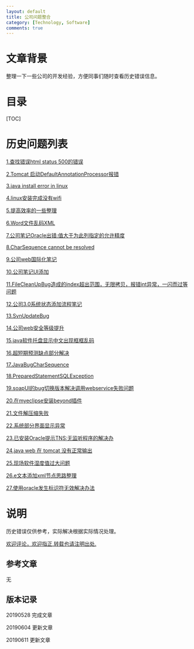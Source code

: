 ```yaml
---
layout: default
title: 公司问题整合
category: [Technology, Software]
comments: true
---
```


# 文章背景
整理一下一些公司的开发经验，方便同事们随时查看历史错误信息。










# 目录

[TOC]









# 历史问题列表

[1.查找错误html status 500的错误 ](https://wangkun19930608.github.io/technology/tomcat/2018/01/23/company-HTTP-Status-500/)

[2.Tomcat 启动DefaultAnnotationProcessor报错](https://wangkun19930608.github.io/technology/tomcat/2018/01/30/company-Tomcat-DefaultAnnotationProcessor/)

[3.java install error in linux ](https://wangkun19930608.github.io/technology/bug/2018/04/02/company-rpm-is-not-found/)

[4.linux安装完成没有wifi](https://wangkun19930608.github.io/technology/os/2018/04/03/company-linux-have-no-wifi/)

[5.提高效率的一些整理](https://wangkun19930608.github.io/culture/idea/2018/04/23/efficient/)

[6.Word文件乱码XML](https://wangkun19930608.github.io/technology/code/2018/05/10/wordxml/)

[7.公司笔记Oracle出错:值大于为此列指定的允许精度](https://wangkun19930608.github.io/technology/bug/2018/05/21/company-bug-oracle/)

[8.CharSequence cannot be resolved](https://wangkun19930608.github.io/technology/bug/2018/05/28/company-bug-charsequence/)

[9.公司web国际化笔记](https://wangkun19930608.github.io/technology/i18n/2018/06/27/company-i18n/)

[10.公司笔记UI添加](https://wangkun19930608.github.io/technology/java/2018/07/16/company-addui/ )

[11.FileCleanUpBug造成的index超出范围，无限拷贝，报错int异常，一闪而过等问题](https://wangkun19930608.github.io/technology/bug/2018/07/18/company-bug-filecleanup/ )

[12.公司3.0系统状态添加流程笔记](https://wangkun19930608.github.io/technology/java/2018/07/23/company-addstate/ )

[13.SvnUpdateBug ](https://wangkun19930608.github.io/technology/bug/2018/08/09/company-bug-svnupdate/ )

[14.公司web安全等级提升](https://wangkun19930608.github.io/technology/xss/2018/08/11/company-xss/ )

[15.java软件托盘显示中文出现框框乱码](https://wangkun19930608.github.io/technology/bug/2018/10/18/java-menuitem/ )

[16.超短期预测缺点部分解决](https://wangkun19930608.github.io/technology/bug/2018/10/23/company-ultra/ )

[17.JavaBugCharSequence](https://wangkun19930608.github.io/technology/bug/2019/01/10/java-bug/ )

[18.PreparedStatementSQLException](https://wangkun19930608.github.io/technology/bug/2019/03/01/java-preparedstatement/ )

[19.soapUI的bug切换版本解决调用webservice失败问题](https://wangkun19930608.github.io/technology/bug/2019/03/19/java-bug/ )

[20.在myeclipse安装beyond插件](https://wangkun19930608.github.io/technology/software/2019/05/21/beyond-plug/ )

[21.文件解压缩失败](https://wangkun19930608.github.io/technology/software/2019/05/24/zip-error/ )

[22.系统部分界面显示异常](https://wangkun19930608.github.io/technology/web/2019/06/04/company-some-pages-error/)

[23.已安装Oracle提示TNS:无监听程序的解决办](https://wangkun19930608.github.io/technology/oracle/2019/06/05/company-oracle-error/)

[24.java web 在 tomcat 没有正常输出](https://wangkun19930608.github.io/technology/bug/2019/06/06/java-nolog/ )

[25.现场软件湿度值过大问题](https://wangkun19930608.github.io/technology/web/2019/06/11/company-web-humid/ )

[26.e文本添加xml节点思路整理](https://wangkun19930608.github.io/technology/java/2019/06/18/company-xml/ )

[27.使用oracle发生标识符无效解决办法](https://wangkun19930608.github.io/technology/oracle/2019/06/24/company-oracle-error/ )

# 说明

历史错误仅供参考，实际解决根据实际情况处理。

[欢迎评论，欢迎指正,转载也请注明出处.](https://wangkun19930608.github.io/technology/software/2019/05/28/company-errors/ )

## 参考文章

无


## 版本记录

20190528 完成文章

20190604 更新文章

20190611 更新文章


